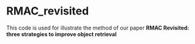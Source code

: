 # RMAC_revisited

This code is used for illustrate the method of our paper **RMAC Revisited: three strategies to improve object retrieval**
